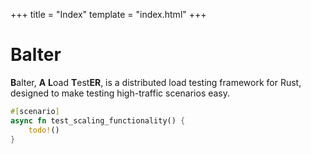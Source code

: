 +++
title = "Index"
template = "index.html"
+++

# Balter
<b>B</b>alter, <b>A</b> <b>L</b>oad <b>T</b>est<b>ER</b>, is a distributed load testing framework for Rust, designed to make testing high-traffic scenarios easy.

```rust
#[scenario]
async fn test_scaling_functionality() {
    todo!()
}
```
